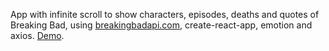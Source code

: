 App with infinite scroll to show characters, episodes, deaths and quotes of Breaking Bad, using [breakingbadapi.com](https://breakingbadapi.com), create-react-app, emotion and axios. [Demo](https://breakingbad-characters.netlify.app).
